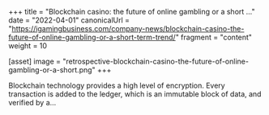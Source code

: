+++
title = "Blockchain casino: the future of online gambling or a short ..."
date = "2022-04-01"
canonicalUrl = "https://igamingbusiness.com/company-news/blockchain-casino-the-future-of-online-gambling-or-a-short-term-trend/"
fragment = "content"
weight = 10

[asset]
    image = "retrospective-blockchain-casino-the-future-of-online-gambling-or-a-short.png"
+++

Blockchain technology provides a high level of encryption. Every 
transaction is added to the ledger, which is an immutable block of data, 
and verified by a...
